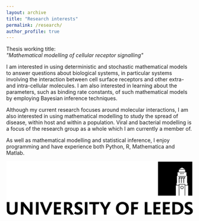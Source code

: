 ```yaml
---
layout: archive
title: "Research interests"
permalink: /research/
author_profile: true
---
```


Thesis working title:  
*"Mathematical modelling of cellular receptor signalling"*

I am interested in using deterministic and stochastic mathematical models to answer questions about biological systems, in particular systems involving the interaction between cell surface receptors and other extra- and intra-cellular molecules. I am also interested in learning about the parameters, such as binding rate constants, of such mathematical models by employing Bayesian inference techniques.

Although my current research focuses around molecular interactions, I am also interested in using mathematical modelling to study the spread of disease, within host and within a population. Viral and bacterial modelling is a focus of the research group as a whole which I am currently a member of.
			
As well as mathematical modelling and statistical inference, I enjoy programming and have experience both Python, R, Mathematica and Matlab.

<img src="/images/leeds.png?raw=true"/>
